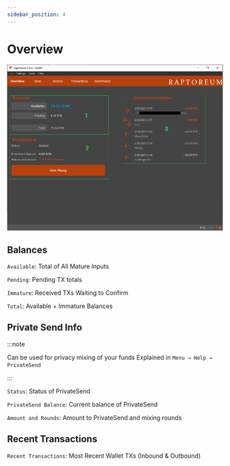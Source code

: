 ```yaml
---
sidebar_position: 4
---
```


# Overview

![Syncing Bar](/img/wallets/gui/overview.png)

## Balances

`Available`: Total of All Mature Inputs

`Pending`: Pending TX totals

`Immature`: Received TXs Waiting to Confirm

`Total`: Available + Immature Balances

## Private Send Info

:::note

Can be used for privacy mixing of your funds Explained in `Menu → Help → PrivateSend`

:::

`Status`: Status of PrivateSend

`PrivateSend Balance`: Current balance of PrivateSend

`Amount and Rounds`: Amount to PrivateSend and mixing rounds

## Recent Transactions

`Recent Transactions`: Most Recent Wallet TXs (Inbound & Outbound)

